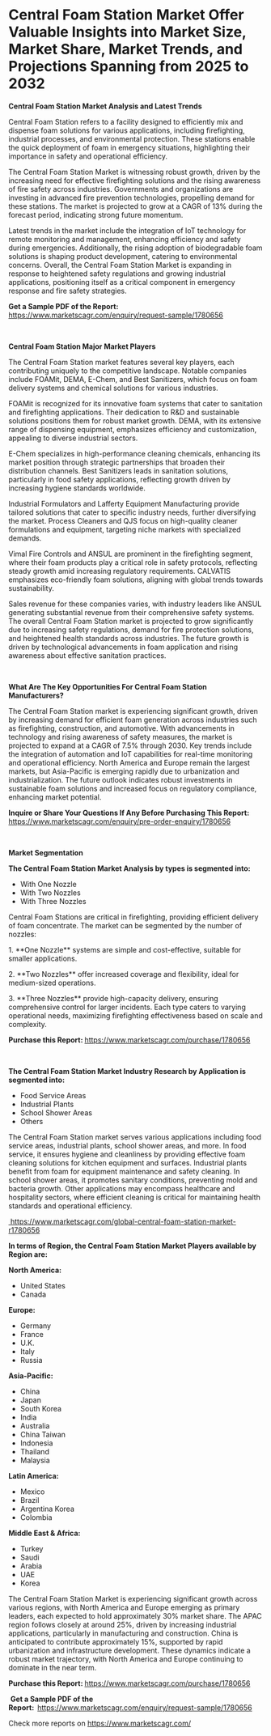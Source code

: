 <p><h1>Central Foam Station Market Offer Valuable Insights into Market Size, Market Share, Market Trends, and Projections Spanning from 2025 to 2032</h1></p><p><strong>Central Foam Station Market Analysis and Latest Trends</strong></p>
<p><p>Central Foam Station refers to a facility designed to efficiently mix and dispense foam solutions for various applications, including firefighting, industrial processes, and environmental protection. These stations enable the quick deployment of foam in emergency situations, highlighting their importance in safety and operational efficiency.</p><p>The Central Foam Station Market is witnessing robust growth, driven by the increasing need for effective firefighting solutions and the rising awareness of fire safety across industries. Governments and organizations are investing in advanced fire prevention technologies, propelling demand for these stations. The market is projected to grow at a CAGR of 13% during the forecast period, indicating strong future momentum.</p><p>Latest trends in the market include the integration of IoT technology for remote monitoring and management, enhancing efficiency and safety during emergencies. Additionally, the rising adoption of biodegradable foam solutions is shaping product development, catering to environmental concerns. Overall, the Central Foam Station Market is expanding in response to heightened safety regulations and growing industrial applications, positioning itself as a critical component in emergency response and fire safety strategies.</p></p>
<p><strong>Get a Sample PDF of the Report:&nbsp;</strong> <a href="https://www.marketscagr.com/enquiry/request-sample/1780656?utm_campaign=2770&utm_medium=2&utm_source=Github&utm_content=ia&utm_term=25032025&utm_id=central-foam-station">https://www.marketscagr.com/enquiry/request-sample/1780656</a></p>
<p>&nbsp;</p>
<p><strong>Central Foam Station Major Market Players</strong></p>
<p><p>The Central Foam Station market features several key players, each contributing uniquely to the competitive landscape. Notable companies include FOAMit, DEMA, E-Chem, and Best Sanitizers, which focus on foam delivery systems and chemical solutions for various industries. </p><p>FOAMit is recognized for its innovative foam systems that cater to sanitation and firefighting applications. Their dedication to R&D and sustainable solutions positions them for robust market growth. DEMA, with its extensive range of dispensing equipment, emphasizes efficiency and customization, appealing to diverse industrial sectors.</p><p>E-Chem specializes in high-performance cleaning chemicals, enhancing its market position through strategic partnerships that broaden their distribution channels. Best Sanitizers leads in sanitation solutions, particularly in food safety applications, reflecting growth driven by increasing hygiene standards worldwide.</p><p>Industrial Formulators and Lafferty Equipment Manufacturing provide tailored solutions that cater to specific industry needs, further diversifying the market. Process Cleaners and QJS focus on high-quality cleaner formulations and equipment, targeting niche markets with specialized demands. </p><p>Vimal Fire Controls and ANSUL are prominent in the firefighting segment, where their foam products play a critical role in safety protocols, reflecting steady growth amid increasing regulatory requirements. CALVATIS emphasizes eco-friendly foam solutions, aligning with global trends towards sustainability.</p><p>Sales revenue for these companies varies, with industry leaders like ANSUL generating substantial revenue from their comprehensive safety systems. The overall Central Foam Station market is projected to grow significantly due to increasing safety regulations, demand for fire protection solutions, and heightened health standards across industries. The future growth is driven by technological advancements in foam application and rising awareness about effective sanitation practices.</p></p>
<p>&nbsp;</p>
<p><strong>What Are The Key Opportunities For Central Foam Station Manufacturers?</strong></p>
<p><p>The Central Foam Station market is experiencing significant growth, driven by increasing demand for efficient foam generation across industries such as firefighting, construction, and automotive. With advancements in technology and rising awareness of safety measures, the market is projected to expand at a CAGR of 7.5% through 2030. Key trends include the integration of automation and IoT capabilities for real-time monitoring and operational efficiency. North America and Europe remain the largest markets, but Asia-Pacific is emerging rapidly due to urbanization and industrialization. The future outlook indicates robust investments in sustainable foam solutions and increased focus on regulatory compliance, enhancing market potential.</p></p>
<p><strong>Inquire or Share Your Questions If Any Before Purchasing This Report:</strong> <a href="https://www.marketscagr.com/enquiry/pre-order-enquiry/1780656?utm_campaign=2770&utm_medium=2&utm_source=Github&utm_content=ia&utm_term=25032025&utm_id=central-foam-station">https://www.marketscagr.com/enquiry/pre-order-enquiry/1780656</a></p>
<p>&nbsp;</p>
<p><strong>Market Segmentation</strong></p>
<p><strong>The Central Foam Station Market Analysis by types is segmented into:</strong></p>
<p><ul><li>With One Nozzle</li><li>With Two Nozzles</li><li>With Three Nozzles</li></ul></p>
<p><p>Central Foam Stations are critical in firefighting, providing efficient delivery of foam concentrate. The market can be segmented by the number of nozzles: </p><p>1. **One Nozzle** systems are simple and cost-effective, suitable for smaller applications.</p><p>2. **Two Nozzles** offer increased coverage and flexibility, ideal for medium-sized operations.</p><p>3. **Three Nozzles** provide high-capacity delivery, ensuring comprehensive control for larger incidents. Each type caters to varying operational needs, maximizing firefighting effectiveness based on scale and complexity.</p></p>
<p><strong>Purchase this Report:&nbsp;</strong><a href="https://www.marketscagr.com/purchase/1780656?utm_campaign=2770&utm_medium=2&utm_source=Github&utm_content=ia&utm_term=25032025&utm_id=central-foam-station">https://www.marketscagr.com/purchase/1780656</a></p>
<p>&nbsp;</p>
<p><strong>The Central Foam Station Market Industry Research by Application is segmented into:</strong></p>
<p><ul><li>Food Service Areas</li><li>Industrial Plants</li><li>School Shower Areas</li><li>Others</li></ul></p>
<p><p>The Central Foam Station market serves various applications including food service areas, industrial plants, school shower areas, and more. In food service, it ensures hygiene and cleanliness by providing effective foam cleaning solutions for kitchen equipment and surfaces. Industrial plants benefit from foam for equipment maintenance and safety cleaning. In school shower areas, it promotes sanitary conditions, preventing mold and bacteria growth. Other applications may encompass healthcare and hospitality sectors, where efficient cleaning is critical for maintaining health standards and operational efficiency.</p></p>
<p><a href="https://www.marketscagr.com/global-central-foam-station-market-r1780656?utm_campaign=2770&utm_medium=2&utm_source=Github&utm_content=ia&utm_term=25032025&utm_id=central-foam-station">&nbsp;https://www.marketscagr.com/global-central-foam-station-market-r1780656</a></p>
<p><strong>In terms of Region, the Central Foam Station Market Players available by Region are:</strong></p>
<p>
    <p> <strong> North America: </strong>
        <ul>
            <li>United States</li>
            <li>Canada</li>
        </ul>
        </p> 
    <p> <strong> Europe: </strong>
        <ul>
            <li>Germany</li>
            <li>France</li>
            <li>U.K.</li>
            <li>Italy</li>
            <li>Russia</li>
        </ul>
        </p> 
    <p> <strong> Asia-Pacific: </strong>
        <ul>
            <li>China</li>
            <li>Japan</li>
            <li>South Korea</li>
            <li>India</li>
            <li>Australia</li>
            <li>China Taiwan</li>
            <li>Indonesia</li>
            <li>Thailand</li>
            <li>Malaysia</li>
        </ul>
        </p> 
    <p> <strong> Latin America: </strong>
        <ul>
            <li>Mexico</li>
            <li>Brazil</li>
            <li>Argentina Korea</li>
            <li>Colombia</li>
        </ul>
        </p> 
    <p> <strong> Middle East & Africa: </strong>
        <ul>
            <li>Turkey</li>
            <li>Saudi</li>
            <li>Arabia</li>
            <li>UAE</li>
            <li>Korea</li>
        </ul>
    </p>
    </p>
<p><p>The Central Foam Station Market is experiencing significant growth across various regions, with North America and Europe emerging as primary leaders, each expected to hold approximately 30% market share. The APAC region follows closely at around 25%, driven by increasing industrial applications, particularly in manufacturing and construction. China is anticipated to contribute approximately 15%, supported by rapid urbanization and infrastructure development. These dynamics indicate a robust market trajectory, with North America and Europe continuing to dominate in the near term.</p></p>
<p><strong>Purchase this Report: </strong><a href="https://www.marketscagr.com/purchase/1780656?utm_campaign=2770&utm_medium=2&utm_source=Github&utm_content=ia&utm_term=25032025&utm_id=central-foam-station">https://www.marketscagr.com/purchase/1780656</a></p>
<p>&nbsp;<strong>Get a Sample PDF of the Report:&nbsp;&nbsp;</strong><a href="https://www.marketscagr.com/enquiry/request-sample/1780656?utm_campaign=2770&utm_medium=2&utm_source=Github&utm_content=ia&utm_term=25032025&utm_id=central-foam-station">https://www.marketscagr.com/enquiry/request-sample/1780656</a></p>
<p><strong></strong></p>
<p>Check more reports on <a href="https://www.marketscagr.com/?utm_campaign=2770&utm_medium=2&utm_source=Github&utm_content=ia&utm_term=25032025&utm_id=central-foam-station">https://www.marketscagr.com/</a></p>